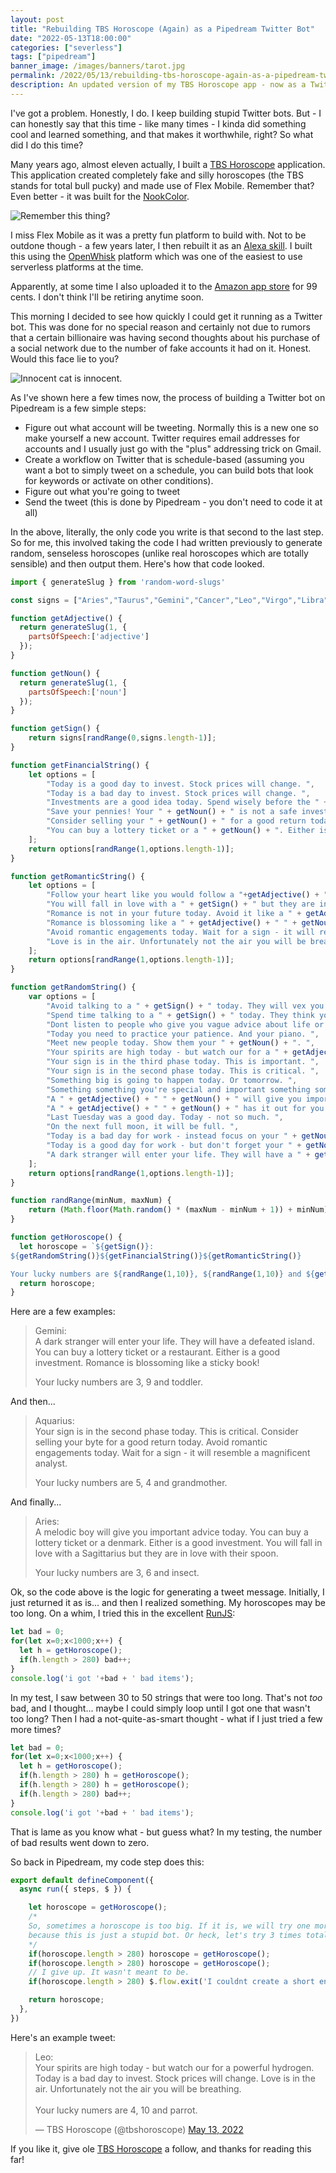 ```yaml
---
layout: post
title: "Rebuilding TBS Horoscope (Again) as a Pipedream Twitter Bot"
date: "2022-05-13T18:00:00"
categories: ["severless"]
tags: ["pipedream"]
banner_image: /images/banners/tarot.jpg
permalink: /2022/05/13/rebuilding-tbs-horoscope-again-as-a-pipedream-twitter-bot
description: An updated version of my TBS Horoscope app - now as a Twitter bot built with the Pipedream service
---
```


I've got a problem. Honestly, I do. I keep building stupid Twitter bots. But - I can honestly say that this time - like many times - I kinda did something cool and learned something, and that makes it worthwhile, right? So what did I do this time? 

Many years ago, almost eleven actually, I built a [TBS Horoscope](https://www.raymondcamden.com/2011/08/28/Latest-Nook-App-TBS-Horoscope/) application. This application created completely fake and silly horoscopes (the TBS stands for total bull pucky) and made use of Flex Mobile. Remember that? Even better - it was built for the [NookColor](https://en.wikipedia.org/wiki/Nook_Color). 

<p>
<img data-src="https://static.raymondcamden.com/images/2022/05/tbs1.jpg" alt="Remember this thing?" class="lazyload imgcenter">
</p>

I miss Flex Mobile as it was a pretty fun platform to build with. Not to be outdone though - a few years later, I then rebuilt it as an [Alexa skill](https://www.raymondcamden.com/2017/10/04/rebuilding-a-flex-mobile-app-as-an-alexa-skill). I built this using the [OpenWhisk](https://openwhisk.apache.org/) platform which was one of the easiest to use serverless platforms at the time. 

Apparently, at some time I also uploaded it to the [Amazon app store](https://www.amazon.com/Raymond-Camden-TBS-Horoscope/dp/B006E53WPK/ref=sr_1_1?crid=18PPC7W5DJD5P&keywords=tbs+horoscope&qid=1652473255&s=mobile-apps&sprefix=tbs+horoscope%2Cmobile-apps%2C76&sr=1-1) for 99 cents. I don't think I'll be retiring anytime soon. 

This morning I decided to see how quickly I could get it running as a Twitter bot. This was done for no special reason and certainly not due to rumors that a certain billionaire was having second thoughts about his purchase of a social network due to the number of fake accounts it had on it. Honest. Would this face lie to you?

<p>
<img data-src="https://static.raymondcamden.com/images/2022/05/tbs2.jpg" alt="Innocent cat is innocent." class="lazyload imgborder imgcenter">
</p>

As I've shown here a few times now, the process of building a Twitter bot on Pipedream is a few simple steps:

* Figure out what account will be tweeting. Normally this is a new one so make yourself a new account. Twitter requires email addresses for accounts and I usually just go with the "plus" addressing trick on Gmail. 
* Create a workflow on Twitter that is schedule-based (assuming you want a bot to simply tweet on a schedule, you can build bots that look for keywords or activate on other conditions). 
* Figure out what you're going to tweet
* Send the tweet (this is done by Pipedream - you don't need to code it at all)

In the above, literally, the only code you write is that second to the last step. So for me, this involved taking the code I had written previously to generate random, senseless horoscopes (unlike real horoscopes which are totally sensible) and then output them. Here's how that code looked.

```js
import { generateSlug } from 'random-word-slugs'

const signs = ["Aries","Taurus","Gemini","Cancer","Leo","Virgo","Libra","Scorpio","Sagittarius","Capricorn","Aquarius","Pisces"];

function getAdjective() {
  return generateSlug(1, {
    partsOfSpeech:['adjective']
  });
}

function getNoun() {
  return generateSlug(1, {
    partsOfSpeech:['noun']
  });
}

function getSign() {
    return signs[randRange(0,signs.length-1)];
}

function getFinancialString() {
    let options = [
        "Today is a good day to invest. Stock prices will change. ",
        "Today is a bad day to invest. Stock prices will change. ",
        "Investments are a good idea today. Spend wisely before the " + getAdjective() + " " + getNoun() + " turns your luck! ",
        "Save your pennies! Your " + getNoun() + " is not a safe investment today. ",
        "Consider selling your " + getNoun() + " for a good return today. ",
        "You can buy a lottery ticket or a " + getNoun() + ". Either is a good investment. "
    ];
    return options[randRange(1,options.length-1)];
}

function getRomanticString() {
    let options = [
        "Follow your heart like you would follow a "+getAdjective() + " " + getNoun() + ". It won't lead you astray. ",
        "You will fall in love with a " + getSign() + " but they are in love with their " + getNoun() + ". ",
        "Romance is not in your future today. Avoid it like a " + getAdjective() + " " + getNoun() + ". ",
        "Romance is blossoming like a " + getAdjective() + " " + getNoun() + "! ",
        "Avoid romantic engagements today. Wait for a sign - it will resemble a " +getAdjective() + " " + getNoun() + ". ",
        "Love is in the air. Unfortunately not the air you will be breathing. "
    ];
    return options[randRange(1,options.length-1)];
}

function getRandomString() {
    var options = [
        "Avoid talking to a " + getSign() + " today. They will vex you and bring you a " + getNoun() + ". ",
        "Spend time talking to a " + getSign() + " today. They think you are a " + getNoun() + "! ",
        "Dont listen to people who give you vague advice about life or your " + getNoun() + ". ",
        "Today you need to practice your patience. And your piano. ",
        "Meet new people today. Show them your " + getNoun() + ". ",
        "Your spirits are high today - but watch our for a " + getAdjective() + " " + getNoun() + ". ",
        "Your sign is in the third phase today. This is important. ",
        "Your sign is in the second phase today. This is critical. ",
        "Something big is going to happen today. Or tomorrow. ",
        "Something something you're special and important something something. " ,
        "A " + getAdjective() + " " + getNoun() + " will give you important advice today. ",
        "A " + getAdjective() + " " + getNoun() + " has it out for you today. ",
        "Last Tuesday was a good day. Today - not so much. ",
        "On the next full moon, it will be full. ",
        "Today is a bad day for work - instead focus on your " + getNoun() + ". ",
        "Today is a good day for work - but don't forget your " + getNoun() + ". ",
        "A dark stranger will enter your life. They will have a " + getAdjective() + " " + getNoun() + ". "
    ];
    return options[randRange(1,options.length-1)];
}

function randRange(minNum, maxNum) {
    return (Math.floor(Math.random() * (maxNum - minNum + 1)) + minNum);
}

function getHoroscope() {
  let horoscope = `${getSign()}: 
${getRandomString()}${getFinancialString()}${getRomanticString()}

Your lucky numbers are ${randRange(1,10)}, ${randRange(1,10)} and ${getNoun()}.`;
  return horoscope;
}
```

Here are a few examples:

<blockquote>
Gemini:<br/>
A dark stranger will enter your life. They will have a defeated island. You can buy a lottery ticket or a restaurant. Either is a good investment. Romance is blossoming like a sticky book! 

Your lucky numbers are 3, 9 and toddler.
</blockquote>

And then...

<blockquote>
Aquarius: <br/>
Your sign is in the second phase today. This is critical. Consider selling your byte for a good return today. Avoid romantic engagements today. Wait for a sign - it will resemble a magnificent analyst. 

Your lucky numbers are 5, 4 and grandmother.
</blockquote>

And finally...

<blockquote>
Aries:<br/>
A melodic boy will give you important advice today. You can buy a lottery ticket or a denmark. Either is a good investment. You will fall in love with a Sagittarius but they are in love with their spoon. 

Your lucky numbers are 3, 6 and insect.
</blockquote>

Ok, so the code above is the logic for generating a tweet message. Initially, I just returned it as is... and then I realized something. My horoscopes may be too long. On a whim, I tried this in the excellent [RunJS](https://runjs.app/):

```js
let bad = 0;
for(let x=0;x<1000;x++) {
  let h = getHoroscope();
  if(h.length > 280) bad++;
}
console.log('i got '+bad + ' bad items');
```

In my test, I saw between 30 to 50 strings that were too long. That's not *too* bad, and I thought... maybe I could simply loop until I got one that wasn't too long? Then I had a not-quite-as-smart thought - what if I just tried a few more times?

```js
let bad = 0;
for(let x=0;x<1000;x++) {
  let h = getHoroscope();
  if(h.length > 280) h = getHoroscope();
  if(h.length > 280) h = getHoroscope();
  if(h.length > 280) bad++;
}
console.log('i got '+bad + ' bad items');
```

That is lame as you know what - but guess what? In my testing, the number of bad results went down to zero. 

So back in Pipedream, my code step does this:

```js
export default defineComponent({
  async run({ steps, $ }) {

    let horoscope = getHoroscope();
    /*
    So, sometimes a horoscope is too big. If it is, we will try one more time and then just give up
    because this is just a stupid bot. Or heck, let's try 3 times total.
    */
    if(horoscope.length > 280) horoscope = getHoroscope();
    if(horoscope.length > 280) horoscope = getHoroscope();
    // I give up. It wasn't meant to be.
    if(horoscope.length > 280) $.flow.exit('I couldnt create a short enough horoscope and life is meaningless...');

    return horoscope;
  },
})
```

Here's an example tweet:

<blockquote class="twitter-tweet" data-theme="dark"><p lang="en" dir="ltr">Leo: <br>Your spirits are high today - but watch our for a powerful hydrogen. Today is a bad day to invest. Stock prices will change. Love is in the air. Unfortunately not the air you will be breathing. <br><br>Your lucky numers are 4, 10 and parrot.</p>&mdash; TBS Horoscope (@tbshoroscope) <a href="https://twitter.com/tbshoroscope/status/1525211000508665858?ref_src=twsrc%5Etfw">May 13, 2022</a></blockquote> <script async src="https://platform.twitter.com/widgets.js" charset="utf-8"></script>

If you like it, give ole [TBS Horoscope](https://twitter.com/tbshoroscope) a follow, and thanks for reading this far!
